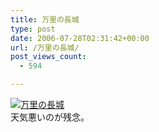 ```yaml
---
title: 万里の長城
type: post
date: 2006-07-28T02:31:42+00:00
url: /万里の長城/
post_views_count:
  - 594

---
```

[<img class="image-full" src="https://i2.wp.com/jqinglong.html.xdomain.jp/bimg/20060728_1.jpg" alt="万里の長城" border="0" data-recalc-dims="1" />][1]  
天気悪いのが残念。

 [1]: https://i2.wp.com/jqinglong.html.xdomain.jp/bimg/20060728_1.jpg